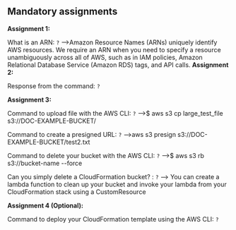 ## Mandatory assignments

**Assignment 1:**

What is an ARN: `?`
-->Amazon Resource Names (ARNs) uniquely identify AWS resources. We require an ARN when you need to specify a resource unambiguously across all of AWS, such as in IAM policies, Amazon Relational Database Service (Amazon RDS) tags, and API calls.
**Assignment 2:**

Response from the command: `?`

**Assignment 3:**

Command to upload file with the AWS CLI: `?`
-->$ aws s3 cp large_test_file s3://DOC-EXAMPLE-BUCKET/

Command to create a presigned URL: `?`
-->aws s3 presign s3://DOC-EXAMPLE-BUCKET/test2.txt

Command to delete your bucket with the AWS CLI: `?`
-->$ aws s3 rb s3://bucket-name --force  

Can you simply delete a CloudFormation bucket? : `?`
--> You can create a lambda function to clean up your bucket and invoke your lambda from your CloudFormation stack using a CustomResource

**Assignment 4 (Optional):**

Command to deploy your CloudFormation template using the AWS CLI: `?`